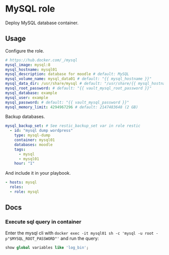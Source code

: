 # MySQL role

Deploy MySQL database container.

## Usage

Configure the role.

```yml
# https://hub.docker.com/_/mysql
mysql_image: mysql:8
mysql_hostname: mysql01
mysql_description: database for moodle # default: MySQL
mysql_volume_name: mysql_data01 # default: "{{ mysql_hostname }}"
mysql_data_dir: /usr/share/mysql # default: "/usr/share/{{ mysql_hostname }}"
mysql_root_password: # default: "{{ vault_mysql_root_password }}"
mysql_database: example
mysql_user: example
mysql_password: # default: "{{ vault_mysql_password }}"
mysql_memory_limit: 4294967296 # default: 2147483648 (2 GB)
```

Backup databases.

```yml
mysql_backup_set: # See restic_backup_set var in role restic
  - id: "mysql dump wordpress"
    type: mysql-dump
    container: mysql01
    databases: moodle 
    tags:
      - mysql
      - mysql01
    hour: "1"
```

And include it in your playbook.

```yml
- hosts: mysql
  roles:
  - role: mysql
```

## Docs

### Execute sql query in container

Enter the mysql cli with `docker exec -it mysql01 sh -c 'mysql -u root -p"$MYSQL_ROOT_PASSWORD"'` and run the query:

```sql
show global variables like 'log_bin';
```
